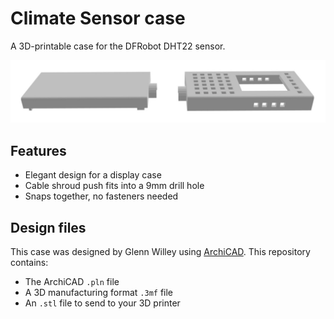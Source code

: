 Climate Sensor case
==============

A 3D-printable case for the DFRobot DHT22 sensor.

![Climate Sensor case](sensor-case.jpg)

## Features

* Elegant design for a display case
* Cable shroud push fits into a 9mm drill hole
* Snaps together, no fasteners needed

## Design files

This case was designed by Glenn Willey using [ArchiCAD](https://graphisoft.com/us/). This repository contains:

* The ArchiCAD `.pln` file
* A 3D manufacturing format `.3mf` file
* An `.stl` file to send to your 3D printer
